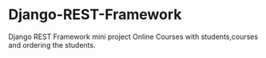 # Django-REST-Framework
Django REST Framework mini project Online Courses
with students,courses and ordering the students.

